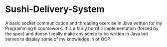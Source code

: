 # Sushi-Delivery-System

A basic socket communication and threading exercise in Java written for my Programming II coursework. It is a fairly horrific implementation (forced by the spec) and doesn't really make any sense to be written in Java but serves to display some of my knowledge in of OOP.
